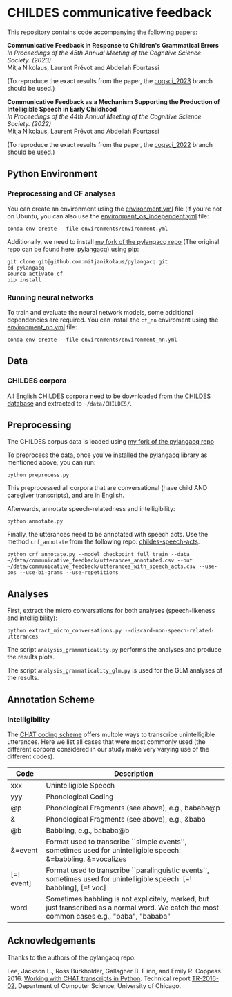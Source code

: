 # CHILDES communicative feedback

This repository contains code accompanying the following papers:

**Communicative Feedback in Response to Children's Grammatical Errors** \
*In Proceedings of the 45th Annual Meeting of the Cognitive Science Society. (2023)* \
Mitja Nikolaus, Laurent Prévot and Abdellah Fourtassi

(To reproduce the exact results from the paper, the
[cogsci_2023](https://github.com/mitjanikolaus/childes-communicative-feedback/tree/cogsci_2023) branch should be used.)

**Communicative Feedback as a Mechanism Supporting the Production of Intelligible Speech in Early Childhood** \
*In Proceedings of the 44th Annual Meeting of the Cognitive Science Society. (2022)* \
Mitja Nikolaus, Laurent Prévot and Abdellah Fourtassi

(To reproduce the exact results from the paper, the
[cogsci_2022](https://github.com/mitjanikolaus/childes-communicative-feedback/tree/cogsci_2022) branch should be used.)

## Python Environment

### Preprocessing and CF analyses

You can create an environment using the [environment.yml](environments/environment.yml) file (if you're not on Ubuntu, you can also
use the [environment_os_independent.yml](environments/environment_os_independent.yml) file:
```
conda env create --file environments/environment.yml
```
Additionally, we need to install [my fork of the pylangacq repo](https://github.com/mitjanikolaus/pylangacq) (The original repo can be found here: [pylangacq](https://github.com/jacksonllee/pylangacq)) using pip:
```
git clone git@github.com:mitjanikolaus/pylangacq.git
cd pylangacq
source activate cf
pip install .
```

### Running neural networks

To train and evaluate the neural network models, some additional dependencies are required. You can install the
`cf_nn` enviroment using the [environment_nn.yml](environments/environment_nn.yml) file:

```
conda env create --file environments/environment_nn.yml
```

## Data

### CHILDES corpora
All English CHILDES corpora need to be downloaded from the
[CHILDES database](https://childes.talkbank.org/) and extracted to `~/data/CHILDES/`.

## Preprocessing

The CHILDES corpus data is loaded using [my fork of the pylangacq repo](https://github.com/mitjanikolaus/pylangacq)

To preprocess the data, once you've installed the [pylangacq](https://github.com/mitjanikolaus/pylangacq) library as
mentioned above, you can run:
```
python preprocess.py
```
This preprocessed all corpora that are conversational (have child AND caregiver transcripts), and are in English.

Afterwards, annotate speech-relatedness and intelligibility:
```
python annotate.py
```

Finally, the utterances need to be annotated with speech acts. Use the method `crf_annotate` from the following
repo: [childes-speech-acts](https://github.com/mitjanikolaus/childes-speech-acts).
```
python crf_annotate.py --model checkpoint_full_train --data ~/data/communicative_feedback/utterances_annotated.csv --out ~/data/communicative_feedback/utterances_with_speech_acts.csv --use-pos --use-bi-grams --use-repetitions
```

## Analyses

First, extract the micro conversations for both analyses (speech-likeness and intelligibility):
```
python extract_micro_conversations.py --discard-non-speech-related-utterances
```

The script `analysis_grammaticality.py` performs the analyses and produce the results plots.

The script `analysis_grammaticality_glm.py` is used for the GLM analyses of the results.


## Annotation Scheme

### Intelligibility

The [CHAT coding scheme](https://talkbank.org/manuals/CHAT.pdf) offers multple ways to transcribe unintelligible
utterances. Here we list all cases that were most commonly used (the different corpora considered in our study make very
varying use of the different codes).

| Code       | Description                                                                                                                                |
|------------|--------------------------------------------------------------------------------------------------------------------------------------------|
| xxx        | Unintelligible Speech                                                                                                                      |
| yyy        | Phonological Coding                                                                                                                        |
| @p         | Phonological Fragments (see above), e.g., bababa@p                                                                                         |
| \&         | Phonological Fragments (see above), e.g., \&baba                                                                                           |
| @b         | Babbling, e.g., bababa@b                                                                                                                   |
| \&=event   | Format used to transcribe ``simple events'', sometimes used for unintelligible speech: \&=babbling, \&=vocalizes                           |
| [=! event] | Format used to transcribe ``paralinguistic events'', sometimes used for unintelligible speech: [=! babbling], [=! voc]                     |
| word | Sometimes babbling is not explicitely, marked, but just transcribed as a normal word. We catch the most common cases e.g., "baba", "bababa" |





## Acknowledgements
Thanks to the authors of the pylangacq repo: 

Lee, Jackson L., Ross Burkholder, Gallagher B. Flinn, and Emily R. Coppess. 2016.
[Working with CHAT transcripts in Python](https://jacksonllee.com/papers/lee-etal-2016-pylangacq.pdf).
Technical report [TR-2016-02](https://newtraell.cs.uchicago.edu/research/publications/techreports/TR-2016-02),
Department of Computer Science, University of Chicago.
